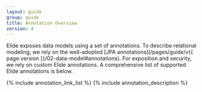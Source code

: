 ```yaml
---
layout: guide
group: guide
title: Annotation Overview
version: 4
---
```

<style>
.annotation-list {
    font-size: 14pt;
    margin: 0 auto;
    max-width: 800px;
}

.annotation-list .list-label {
    font-weight: bold;
}

.annotation-list .list-value {
    margin-left: 10px;
}

.annotation-list .code-font {
    font-family: "Courier New", Courier, monospace;
    margin-left: 10px;
}
</style>

Elide exposes data models using a set of annotations. To describe relational modeling, we rely on the well-adopted [JPA annotations](/pages/guide/v{{ page.version }}/02-data-model#annotations). For exposition and security, we rely on custom Elide annotations. A comprehensive list of supported Elide annotations is below.

{% include annotation_link_list %}
{% include annotation_description %}

